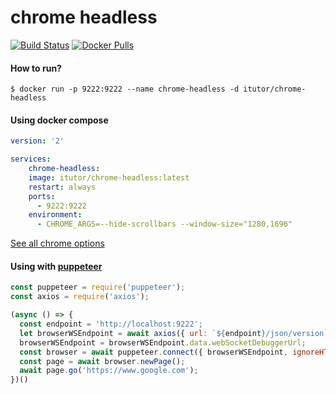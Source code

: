 chrome headless
======================
[![Build Status](https://travis-ci.org/tutorabc/chrome-headless.svg?branch=master)](https://travis-ci.org/tutorabc/chrome-headless)
[![Docker Pulls](https://img.shields.io/docker/pulls/itutor/chrome-headless.svg)](https://hub.docker.com/r/itutor/chrome-headless/tags/)

#### How to run?
```shell
$ docker run -p 9222:9222 --name chrome-headless -d itutor/chrome-headless
```

#### Using docker compose
```yaml
version: '2'

services:
    chrome-headless:
    image: itutor/chrome-headless:latest
    restart: always
    ports:
      - 9222:9222
    environment:
      - CHROME_ARGS=--hide-scrollbars --window-size="1280,1696"
```
[See all chrome options](https://peter.sh/experiments/chromium-command-line-switches/)

#### Using with [puppeteer](https://github.com/GoogleChrome/puppeteer/blob/master/docs/api.md#puppeteerconnectoptions)
```js
const puppeteer = require('puppeteer');
const axios = require('axios');

(async () => {
  const endpoint = 'http://localhost:9222';
  let browserWSEndpoint = await axios({ url: `${endpoint}/json/version` });
  browserWSEndpoint = browserWSEndpoint.data.webSocketDebuggerUrl;
  const browser = await puppeteer.connect({ browserWSEndpoint, ignoreHTTPSErrors: true });
  const page = await browser.newPage();
  await page.go('https://www.google.com');
})()
```
